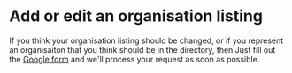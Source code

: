 # Add or edit an organisation listing

If you think your organisation listing should be changed, or if you represent an organisaiton that you think should be in the directory, then Just fill out the [Google form](https://forms.gle/9337PCNXHtc7xQYW9) and we'll process your request as soon as possible.
